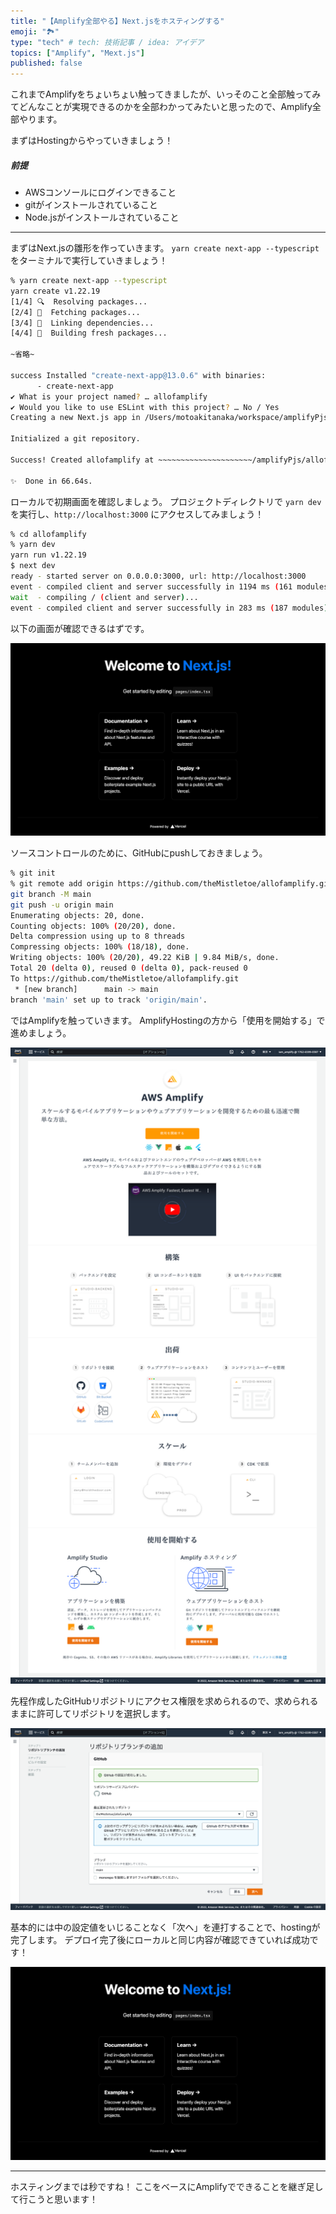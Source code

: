 ```yaml
---
title: "【Amplify全部やる】Next.jsをホスティングする"
emoji: "🏞️"
type: "tech" # tech: 技術記事 / idea: アイデア
topics: ["Amplify", "Mext.js"]
published: false
---
```


これまでAmplifyをちょいちょい触ってきましたが、いっそのこと全部触ってみてどんなことが実現できるのかを全部わかってみたいと思ったので、Amplify全部やります。

まずはHostingからやっていきましょう！

##### 前提
- AWSコンソールにログインできること
- gitがインストールされていること
- Node.jsがインストールされていること

---

まずはNext.jsの雛形を作っていきます。
`yarn create next-app --typescript` をターミナルで実行していきましょう！

```sh
% yarn create next-app --typescript
yarn create v1.22.19
[1/4] 🔍  Resolving packages...
[2/4] 🚚  Fetching packages...
[3/4] 🔗  Linking dependencies...
[4/4] 🔨  Building fresh packages...

~省略~

success Installed "create-next-app@13.0.6" with binaries:
      - create-next-app
✔ What is your project named? … allofamplify
✔ Would you like to use ESLint with this project? … No / Yes
Creating a new Next.js app in /Users/motoakitanaka/workspace/amplifyPjs/allofamplify.

Initialized a git repository.

Success! Created allofamplify at ~~~~~~~~~~~~~~~~~~~~~/amplifyPjs/allofamplify

✨  Done in 66.64s.
```

ローカルで初期画面を確認しましょう。
プロジェクトディレクトリで `yarn dev` を実行し、`http://localhost:3000` にアクセスしてみましょう！

```sh
% cd allofamplify
% yarn dev
yarn run v1.22.19
$ next dev
ready - started server on 0.0.0.0:3000, url: http://localhost:3000
event - compiled client and server successfully in 1194 ms (161 modules)
wait  - compiling / (client and server)...
event - compiled client and server successfully in 283 ms (187 modules)
```

以下の画面が確認できるはずです。

![](/images/40f9353f24cc7c/screencapture-main-d2sb9yfkjx7azm-amplifyapp-2022-12-09-22_34_17.png)


ソースコントロールのために、GitHubにpushしておきましょう。

```sh
% git init
% git remote add origin https://github.com/theMistletoe/allofamplify.git
git branch -M main
git push -u origin main
Enumerating objects: 20, done.
Counting objects: 100% (20/20), done.
Delta compression using up to 8 threads
Compressing objects: 100% (18/18), done.
Writing objects: 100% (20/20), 49.22 KiB | 9.84 MiB/s, done.
Total 20 (delta 0), reused 0 (delta 0), pack-reused 0
To https://github.com/theMistletoe/allofamplify.git
 * [new branch]      main -> main
branch 'main' set up to track 'origin/main'.
```

ではAmplifyを触っていきます。
AmplifyHostingの方から「使用を開始する」で進めましょう。

![](/images/40f9353f24cc7c/screencapture-ap-northeast-1-console-aws-amazon-amplify-home-2022-12-09-22_06_37.png)

先程作成したGitHubリポジトリにアクセス権限を求められるので、求められるままに許可してリポジトリを選択します。

![](/images/40f9353f24cc7c/screencapture-ap-northeast-1-console-aws-amazon-amplify-home-2022-12-09-22_26_30.png)

基本的には中の設定値をいじることなく「次へ」を連打することで、hostingが完了します。
デプロイ完了後にローカルと同じ内容が確認できていれば成功です！

![](/images/40f9353f24cc7c/screencapture-main-d2sb9yfkjx7azm-amplifyapp-2022-12-09-22_34_17.png)

---

ホスティングまでは秒ですね！
ここをベースにAmplifyでできることを継ぎ足して行こうと思います！
